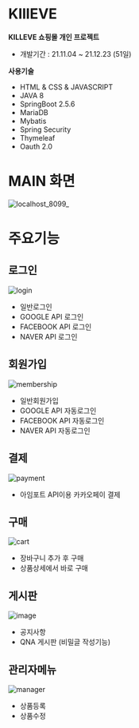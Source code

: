 # KIllEVE
**KILLEVE 쇼핑몰 개인 프로젝트**
- 개발기간 : 21.11.04 ~ 21.12.23 (51일)

__사용기술__
- HTML & CSS & JAVASCRIPT
- JAVA 8
- SpringBoot 2.5.6
- MariaDB
- Mybatis
- Spring Security
- Thymeleaf
- Oauth 2.0

# MAIN 화면
![localhost_8099_](https://user-images.githubusercontent.com/62008631/147199394-5ca52a29-df59-4841-a985-a4b0565830cc.gif)

# 주요기능

## 로그인

![login](https://user-images.githubusercontent.com/62008631/147200417-1fb95db0-9143-48bf-8cdf-525d3407433e.png)

- 일반로그인
- GOOGLE API 로그인
- FACEBOOK API 로그인
- NAVER API 로그인

## 회원가입

![membership](https://user-images.githubusercontent.com/62008631/147200487-5442ed33-da7f-442f-8295-5802117f950c.png)

- 일반회원가입
- GOOGLE API 자동로그인
- FACEBOOK API 자동로그인
- NAVER API 자동로그인

## 결제

![payment](https://user-images.githubusercontent.com/62008631/147200600-c1621812-a99f-4237-923f-b9429674de95.png)

- 아임포트 API이용 카카오페이 결제

## 구매

![cart](https://user-images.githubusercontent.com/62008631/147200824-0d28288c-edc4-4170-9216-29c56e9b859c.png)

- 장바구니 추가 후 구매
- 상품상세에서 바로 구매

## 게시판

![image](https://user-images.githubusercontent.com/62008631/147200889-c43c7b76-8d57-46ed-8812-c4628a079cb9.png)

- 공지사항
- QNA 게시판 (비밀글 작성기능)

## 관리자메뉴

![manager](https://user-images.githubusercontent.com/62008631/147200966-5ecbdbc8-b16e-4540-8a16-dddc957422de.png)

- 상품등록
- 상품수정



